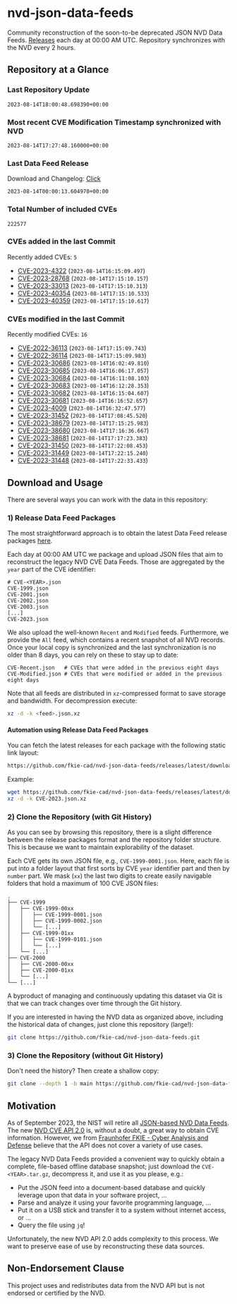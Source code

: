 # nvd-json-data-feeds

Community reconstruction of the soon-to-be deprecated JSON NVD Data Feeds. 
[Releases](https://github.com/fkie-cad/nvd-json-data-feeds/releases/latest) each day at 00:00 AM UTC.
Repository synchronizes with the NVD every 2 hours.

## Repository at a Glance

### Last Repository Update

```plain
2023-08-14T18:00:48.698390+00:00
```

### Most recent CVE Modification Timestamp synchronized with NVD

```plain
2023-08-14T17:27:48.160000+00:00
```

### Last Data Feed Release

Download and Changelog: [Click](https://github.com/fkie-cad/nvd-json-data-feeds/releases/latest)

```plain
2023-08-14T00:00:13.604970+00:00
```

### Total Number of included CVEs

```plain
222577
```

### CVEs added in the last Commit

Recently added CVEs: `5`

* [CVE-2023-4322](CVE-2023/CVE-2023-43xx/CVE-2023-4322.json) (`2023-08-14T16:15:09.497`)
* [CVE-2023-28768](CVE-2023/CVE-2023-287xx/CVE-2023-28768.json) (`2023-08-14T17:15:10.157`)
* [CVE-2023-33013](CVE-2023/CVE-2023-330xx/CVE-2023-33013.json) (`2023-08-14T17:15:10.313`)
* [CVE-2023-40354](CVE-2023/CVE-2023-403xx/CVE-2023-40354.json) (`2023-08-14T17:15:10.533`)
* [CVE-2023-40359](CVE-2023/CVE-2023-403xx/CVE-2023-40359.json) (`2023-08-14T17:15:10.617`)


### CVEs modified in the last Commit

Recently modified CVEs: `16`

* [CVE-2022-36113](CVE-2022/CVE-2022-361xx/CVE-2022-36113.json) (`2023-08-14T17:15:09.743`)
* [CVE-2022-36114](CVE-2022/CVE-2022-361xx/CVE-2022-36114.json) (`2023-08-14T17:15:09.983`)
* [CVE-2023-30686](CVE-2023/CVE-2023-306xx/CVE-2023-30686.json) (`2023-08-14T16:02:49.810`)
* [CVE-2023-30685](CVE-2023/CVE-2023-306xx/CVE-2023-30685.json) (`2023-08-14T16:06:17.057`)
* [CVE-2023-30684](CVE-2023/CVE-2023-306xx/CVE-2023-30684.json) (`2023-08-14T16:11:08.103`)
* [CVE-2023-30683](CVE-2023/CVE-2023-306xx/CVE-2023-30683.json) (`2023-08-14T16:12:28.353`)
* [CVE-2023-30682](CVE-2023/CVE-2023-306xx/CVE-2023-30682.json) (`2023-08-14T16:15:04.607`)
* [CVE-2023-30681](CVE-2023/CVE-2023-306xx/CVE-2023-30681.json) (`2023-08-14T16:16:52.657`)
* [CVE-2023-4009](CVE-2023/CVE-2023-40xx/CVE-2023-4009.json) (`2023-08-14T16:32:47.577`)
* [CVE-2023-31452](CVE-2023/CVE-2023-314xx/CVE-2023-31452.json) (`2023-08-14T17:08:45.520`)
* [CVE-2023-38679](CVE-2023/CVE-2023-386xx/CVE-2023-38679.json) (`2023-08-14T17:15:25.983`)
* [CVE-2023-38680](CVE-2023/CVE-2023-386xx/CVE-2023-38680.json) (`2023-08-14T17:16:36.667`)
* [CVE-2023-38681](CVE-2023/CVE-2023-386xx/CVE-2023-38681.json) (`2023-08-14T17:17:23.383`)
* [CVE-2023-31450](CVE-2023/CVE-2023-314xx/CVE-2023-31450.json) (`2023-08-14T17:22:08.453`)
* [CVE-2023-31449](CVE-2023/CVE-2023-314xx/CVE-2023-31449.json) (`2023-08-14T17:22:15.240`)
* [CVE-2023-31448](CVE-2023/CVE-2023-314xx/CVE-2023-31448.json) (`2023-08-14T17:22:33.433`)


## Download and Usage

There are several ways you can work with the data in this repository:

### 1) Release Data Feed Packages

The most straightforward approach is to obtain the latest Data Feed release packages [here](https://github.com/fkie-cad/nvd-json-data-feeds/releases/latest).

Each day at 00:00 AM UTC we package and upload JSON files that aim to reconstruct the legacy NVD CVE Data Feeds.
Those are aggregated by the `year` part of the CVE identifier:

```
# CVE-<YEAR>.json
CVE-1999.json
CVE-2001.json
CVE-2002.json
CVE-2003.json
[...]
CVE-2023.json
```

We also upload the well-known `Recent` and `Modified` feeds.
Furthermore, we provide the `All` feed, which contains a recent snapshot of all NVD records.
Once your local copy is synchronized and the last synchronization is no older than 8 days, you can rely on these to stay up to date:

```plain
CVE-Recent.json   # CVEs that were added in the previous eight days
CVE-Modified.json # CVEs that were modified or added in the previous eight days
```

Note that all feeds are distributed in `xz`-compressed format to save storage and bandwidth.
For decompression execute:

```sh
xz -d -k <feed>.json.xz
```


#### Automation using Release Data Feed Packages

You can fetch the latest releases for each package with the following static link layout:

```sh
https://github.com/fkie-cad/nvd-json-data-feeds/releases/latest/download/CVE-<YEAR>.json.xz
```

Example:

```sh
wget https://github.com/fkie-cad/nvd-json-data-feeds/releases/latest/download/CVE-2023.json.xz
xz -d -k CVE-2023.json.xz
```

### 2) Clone the Repository (with Git History)

As you can see by browsing this repository, there is a slight difference between the release packages format and the repository folder structure.
This is because we want to maintain explorability of the dataset.

Each CVE gets its own JSON file, e.g., `CVE-1999-0001.json`.
Here, each file is put into a folder layout that first sorts by CVE `year` identifier part and then by `number` part.
We mask (`xx`) the last two digits to create easily navigable folders that hold a maximum of 100 CVE JSON files:

```plain
.
├── CVE-1999
│   ├── CVE-1999-00xx
│   │   ├── CVE-1999-0001.json
│   │   ├── CVE-1999-0002.json
│   │   └── [...]
│   ├── CVE-1999-01xx
│   │   ├── CVE-1999-0101.json
│   │   └── [...]
│   └── [...]
├── CVE-2000
│   ├── CVE-2000-00xx
│   ├── CVE-2000-01xx
│   └── [...]
└── [...]
```

A byproduct of managing and continuously updating this dataset via Git is that we can track changes over time through the Git history.

If you are interested in having the NVD data as organized above, including the historical data of changes, just clone this repository (large!):

```sh
git clone https://github.com/fkie-cad/nvd-json-data-feeds.git
```

### 3) Clone the Repository (without Git History)

Don't need the history? Then create a shallow copy:

```sh
git clone --depth 1 -b main https://github.com/fkie-cad/nvd-json-data-feeds.git
```

## Motivation

As of September 2023, the NIST will retire all [JSON-based NVD Data Feeds](https://nvd.nist.gov/vuln/data-feeds#divRetirementBanner-1).
The new [NVD CVE API 2.0](https://nvd.nist.gov/developers/vulnerabilities) is, without a doubt, a great way to obtain CVE information.
However, we from [Fraunhofer FKIE - Cyber Analysis and Defense](https://www.fkie.fraunhofer.de/en/departments/cad.html) believe that the API does not cover a variety of use cases.

The legacy NVD Data Feeds provided a convenient way to quickly obtain a complete, file-based offline database snapshot; just download the `CVE-<YEAR>.tar.gz`, decompress it, and use it as you please, e.g.:

* Put the JSON feed into a document-based database and quickly leverage upon that data in your software project, ...
* Parse and analyze it using your favorite programming language, ...
* Put it on a USB stick and transfer it to a system without internet access, or ...
* Query the file using `jq`!

Unfortunately, the new NVD API 2.0 adds complexity to this process.
We want to preserve ease of use by reconstructing these data sources.

## Non-Endorsement Clause

This project uses and redistributes data from the NVD API but is not endorsed or certified by the NVD.